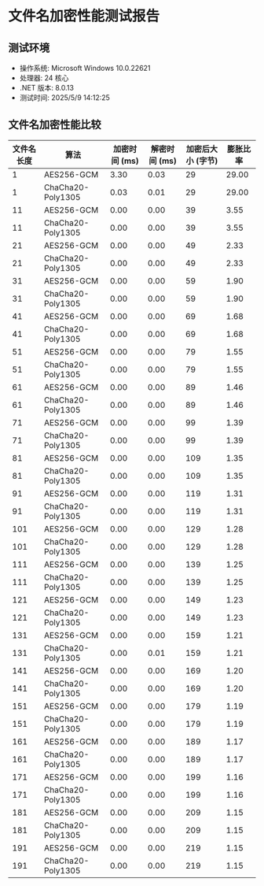 ﻿# 文件名加密性能测试报告

## 测试环境
- 操作系统: Microsoft Windows 10.0.22621
- 处理器: 24 核心
- .NET 版本: 8.0.13
- 测试时间: 2025/5/9 14:12:25

## 文件名加密性能比较

| 文件名长度 | 算法 | 加密时间 (ms) | 解密时间 (ms) | 加密后大小 (字节) | 膨胀比率 |
|------------|------|--------------|--------------|-----------------|----------|
| 1            | AES256-GCM | 3.30           | 0.03           | 29                | 29.00    |
| 1            | ChaCha20-Poly1305 | 0.03           | 0.01           | 29                | 29.00    |
| 11           | AES256-GCM | 0.00           | 0.00           | 39                | 3.55     |
| 11           | ChaCha20-Poly1305 | 0.00           | 0.00           | 39                | 3.55     |
| 21           | AES256-GCM | 0.00           | 0.00           | 49                | 2.33     |
| 21           | ChaCha20-Poly1305 | 0.00           | 0.00           | 49                | 2.33     |
| 31           | AES256-GCM | 0.00           | 0.00           | 59                | 1.90     |
| 31           | ChaCha20-Poly1305 | 0.00           | 0.00           | 59                | 1.90     |
| 41           | AES256-GCM | 0.00           | 0.00           | 69                | 1.68     |
| 41           | ChaCha20-Poly1305 | 0.00           | 0.00           | 69                | 1.68     |
| 51           | AES256-GCM | 0.00           | 0.00           | 79                | 1.55     |
| 51           | ChaCha20-Poly1305 | 0.00           | 0.00           | 79                | 1.55     |
| 61           | AES256-GCM | 0.00           | 0.00           | 89                | 1.46     |
| 61           | ChaCha20-Poly1305 | 0.00           | 0.00           | 89                | 1.46     |
| 71           | AES256-GCM | 0.00           | 0.00           | 99                | 1.39     |
| 71           | ChaCha20-Poly1305 | 0.00           | 0.00           | 99                | 1.39     |
| 81           | AES256-GCM | 0.00           | 0.00           | 109               | 1.35     |
| 81           | ChaCha20-Poly1305 | 0.00           | 0.00           | 109               | 1.35     |
| 91           | AES256-GCM | 0.00           | 0.00           | 119               | 1.31     |
| 91           | ChaCha20-Poly1305 | 0.00           | 0.00           | 119               | 1.31     |
| 101          | AES256-GCM | 0.00           | 0.00           | 129               | 1.28     |
| 101          | ChaCha20-Poly1305 | 0.00           | 0.00           | 129               | 1.28     |
| 111          | AES256-GCM | 0.00           | 0.00           | 139               | 1.25     |
| 111          | ChaCha20-Poly1305 | 0.00           | 0.00           | 139               | 1.25     |
| 121          | AES256-GCM | 0.00           | 0.00           | 149               | 1.23     |
| 121          | ChaCha20-Poly1305 | 0.00           | 0.00           | 149               | 1.23     |
| 131          | AES256-GCM | 0.00           | 0.00           | 159               | 1.21     |
| 131          | ChaCha20-Poly1305 | 0.00           | 0.01           | 159               | 1.21     |
| 141          | AES256-GCM | 0.00           | 0.00           | 169               | 1.20     |
| 141          | ChaCha20-Poly1305 | 0.00           | 0.00           | 169               | 1.20     |
| 151          | AES256-GCM | 0.00           | 0.00           | 179               | 1.19     |
| 151          | ChaCha20-Poly1305 | 0.00           | 0.00           | 179               | 1.19     |
| 161          | AES256-GCM | 0.00           | 0.00           | 189               | 1.17     |
| 161          | ChaCha20-Poly1305 | 0.00           | 0.00           | 189               | 1.17     |
| 171          | AES256-GCM | 0.00           | 0.00           | 199               | 1.16     |
| 171          | ChaCha20-Poly1305 | 0.00           | 0.00           | 199               | 1.16     |
| 181          | AES256-GCM | 0.00           | 0.00           | 209               | 1.15     |
| 181          | ChaCha20-Poly1305 | 0.00           | 0.00           | 209               | 1.15     |
| 191          | AES256-GCM | 0.00           | 0.00           | 219               | 1.15     |
| 191          | ChaCha20-Poly1305 | 0.00           | 0.00           | 219               | 1.15     |
